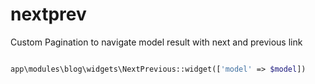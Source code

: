 # nextprev

Custom Pagination to navigate model result with next and previous link

```php

app\modules\blog\widgets\NextPrevious::widget(['model' => $model])

```
